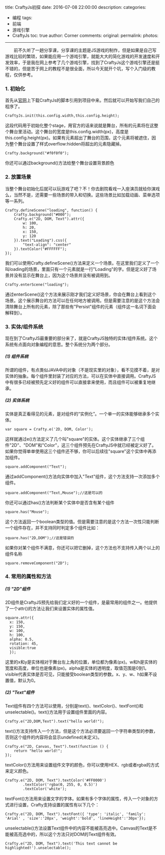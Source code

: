title: CraftyJs初探
date: 2016-07-08 22:00:00
description: 
categories:
- 编程
tags:
- 前端
- 游戏引擎
- CraftyJs
toc: true
author: Corner
comments:
original:
permalink: 
photos:
---
　　前不久听了一趟分享课，分享课的主题是JS游戏的制作，但是如果是自己写游戏比较的繁琐，如果能应用一个游戏引擎，就能大大的简化游戏的开发速度和开发效率，于是我在网上参考了几个游戏引擎，找到了CraftyJs这个游戏引擎还是挺不错的，但是苦于网上的教程不是很全面，所以今天就开个坑，写个入门级的教程，仅供参考。
<!-- more -->


### 1. 初始化
首先从[官网](http://craftyjs.com/)上下载CraftyJs的脚本引用到项目中来。然后就可以开始写我们自己的程序了。
```
CraftyJs.init(this.config.width,this.config.height);
```
这段代码用于初始化整个stage，用官方的话来说就是舞台，所有的元素将在这整个舞台里活动。这个舞台的宽度是this.config.width(px)，高度是this.config.height(px)。如果有元素超出了舞台的范围，这个元素将被遮住，因为整个舞台设置了样式overflow:hidden将超出的元素隐藏掉。
```
Crafty.background("#f0f0f0");
```
你还可以通过background()方法给整个舞台设置背景颜色

### 2. 放置场景
当整个舞台初始化后就可以玩游戏了吧？不！你去剧院看戏一入座演员就给你演戏么，当然不是，还需要一些场景的带入和切换。这些场景比如加载动画、菜单选项等一系列。
```
Crafty.defineScene("loading", function() {
	Crafty.background("#000");
	Crafty.e("2D, DOM, Text").attr({
		w: 100,
		h: 20,
		x: 150,
		y: 120
	}).text("Loading").css({
		"text-align": "center"
	}).textColor("#FFFFFF");
});
```
我们可以使用Crafty.defineScene()方法来定义一个场景。在这里我们定义了一个叫loading的场景，里面只有一个元素就是一行"Loading"的字。但是定义好了场景并没有显示在舞台上，因为这个场景并没有被调用到。
```
Crafty.enterScene("loading");
```
通过enterScene()这个方法来展示刚才我们定义好场景，你会在舞台上看到这个场景。这个展示舞台的方法可以在任何地方被调用。但是需要注意的是这个方法会清除舞台上所有的元素，除了那些有"Persist"组件的元素（组件这一名词下面会解释到）。

### 3. 实体/组件系统
现在到了CraftyJS最重要的部分来了，就是CraftyJS独特的实体/组件系统。这个系统有点面向对象编程的意思。整个系统分为两个部分。
##### (1) 组件系统
所谓的组件，有点类似JAVA中的对象（不是现实里的对象），看不见摸不着，是对实体的抽象。每个组件里封装了对应的方法，可以在实体中直接调用。CraftyJS中有很多已经被预先定义好的组件可以直接拿来使用，而且组件可以被重复地继承。
##### (2) 实体系统
实体是真正看得见的元素，是对组件的“实例化”。一个单一的实体能够继承多个实体。
```
var square = Crafty.e('2D, DOM, Color');
```
这样就通过e()方法定义了几个叫"square"的实体。这个实体继承了三个组件"2D"、"DOM"和"Color"，这三个组件预先在CraftyJS中就已经被定义好了。如果你觉得单单使用这三个组件还不够，你可以后续往"square"这个实体中再添加组件。
```
square.addComponent("Text");
```
通过addComponent()方法向实体中加入"Text"组件，这个方法支持一次添加多个组件。
```
square.addComponent("Text,Mouse");//这是可以的
```

你还可以通过has()方法判断某个实体中是否含有某个组件
```
square.has("Mouse");
```
这个方法返回一个boolean类型的值。但是需要注意的是这个方法一次性只能判断一个组件存在，并不支持同时判定多个组件比如：
```
square.has("2D,DOM");//这是错误的
```

如果你对某个组件不满意，你还可以把它删掉，这个方法也不支持传入两个以上的组件名称
```
square.removeComponent("2D");
```
### 4. 常用的属性和方法
##### (1) "2D"组件
2D组件是CraftyJS预先给我们定义好的一个组件，是最常用的组件之一。他提供了一个attr()的方法让我们来设置实体的属性值。

```
square.attr({
  x: 150,
  y: 150,
  w: 100,
  h: 100,
  alpha: 0.5,
  rotation: 45,
  visible:true
  });
```
这里的x和y是实体相对于舞台左上角的位置，单位都为像素(px)。w和h是实体的宽度和高度，单位也是像素(px)。alpha是实体的透明度，取值范围是0到1。visible代表实体是否可见，只能接受boolean类型的参数。x、y、w、h如果不设置值，默认为0。
##### (2) "Text"组件
Text组件有四个方法可以使用，分别是text()、textColor()、textFont()和unselectable()。text()方法用于设置组件里面的内容。
```
Crafty.e("2D,DOM,Text").text("hello world!");
```
text()方法支持传入一个方法，但是这个方法必须要返回一个字符串类型的参数，否则这个组件的内容将会显示undefined(未定义)。
```
Crafty.e("2D, Canvas, Text").text(function () { 
	return "hello world!";
});
```
textColor()方法用来设置组件文字的颜色，你可以使用HEX、rgb或者rgba的方式来定义颜色。
```
Crafty.e("2D, DOM, Text").textColor('#FF0000')
		.textColor('rgba(0, 255, 0, 0.5)')
		.textColor('white');
```
textFont()方法用来设置文字的字体。如果有多个字体的属性，传入一个对象的方式进行设置，Crafty支持设置的属性有以下几个：
```
Crafty.e("2D, DOM, Text").textFont({ 'type': 'italic', 'family': 'Arial' , 'size':'20px', 'weight':'bold', 'lineHeight':'30px'});
```
unselectable()方法设置Text组件中的内容不能被高亮选中。Canvas的Text是不能被高亮选中的，所以这个方法只对DOM的Text组件有效。

```
Crafty.e("2D, DOM, Text").text('This text cannot be highlighted!').unselectable();
```
